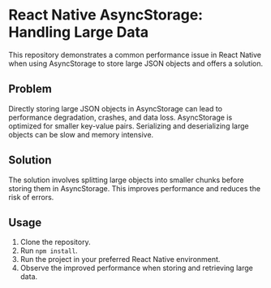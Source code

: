 # React Native AsyncStorage: Handling Large Data

This repository demonstrates a common performance issue in React Native when using AsyncStorage to store large JSON objects and offers a solution.

## Problem
Directly storing large JSON objects in AsyncStorage can lead to performance degradation, crashes, and data loss. AsyncStorage is optimized for smaller key-value pairs. Serializing and deserializing large objects can be slow and memory intensive.

## Solution
The solution involves splitting large objects into smaller chunks before storing them in AsyncStorage. This improves performance and reduces the risk of errors.

## Usage
1. Clone the repository.
2. Run `npm install`.
3. Run the project in your preferred React Native environment.
4. Observe the improved performance when storing and retrieving large data.